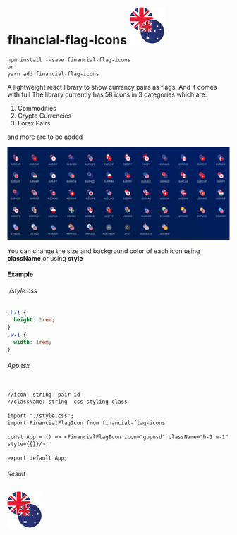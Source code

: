 # financial-flag-icons ![GBPUSD!](/assets/gbpaud.svg 'GBPUSD')

```command
npm install --save financial-flag-icons
or
yarn add financial-flag-icons
```

A lightweight react library to show currency pairs as flags. And it comes with full The library currently has 58 icons in 3 categories which are:

1. Commodities
2. Crypto Currencies
3. Forex Pairs

and more are to be added

 ![GBPUSD!](/assets/icons.png 'GBPUSD')

You can change the size and background color of each icon using **className** or using **style**

#### Example
<h6>./style.css</h6>

```css
.h-1 {
  height: 1rem;
}
.w-1 {
  width: 1rem;
}
```
<h6>App.tsx</h6>

```tsx

//icon: string  pair id
//className: string  css styling class

import "./style.css";
import FinancialFlagIcon from financial-flag-icons

const App = () => <FinancialFlagIcon icon="gbpusd" className="h-1 w-1" style={{}}/>;

export default App;

```

<h6>Result</h6>

![GBPUSD!](/assets/gbpaud.svg 'GBPUSD')